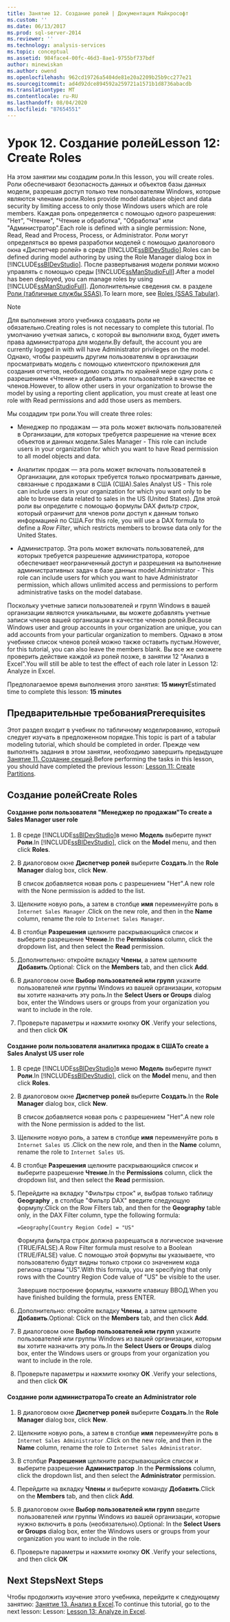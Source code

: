 ```yaml
---
title: Занятие 12. Создание ролей | Документация Майкрософт
ms.custom: ''
ms.date: 06/13/2017
ms.prod: sql-server-2014
ms.reviewer: ''
ms.technology: analysis-services
ms.topic: conceptual
ms.assetid: 984face4-00fc-46d3-8ae1-9755bf737bdf
author: minewiskan
ms.author: owend
ms.openlocfilehash: 962cd19726a5404de81e20a2209b25b9cc277e21
ms.sourcegitcommit: ad4d92dce894592a259721a1571b1d8736abacdb
ms.translationtype: MT
ms.contentlocale: ru-RU
ms.lasthandoff: 08/04/2020
ms.locfileid: "87654551"
---
```

# <a name="lesson-12-create-roles"></a><span data-ttu-id="bc1ee-102">Урок 12. Создание ролей</span><span class="sxs-lookup"><span data-stu-id="bc1ee-102">Lesson 12: Create Roles</span></span>
  <span data-ttu-id="bc1ee-103">На этом занятии мы создадим роли.</span><span class="sxs-lookup"><span data-stu-id="bc1ee-103">In this lesson, you will create roles.</span></span> <span data-ttu-id="bc1ee-104">Роли обеспечивают безопасность данных и объектов базы данных модели, разрешая доступ только тем пользователям Windows, которые являются членами роли.</span><span class="sxs-lookup"><span data-stu-id="bc1ee-104">Roles provide model database object and data security by limiting access to only those Windows users which are role members.</span></span> <span data-ttu-id="bc1ee-105">Каждая роль определяется с помощью одного разрешения: "Нет", "Чтение", "Чтение и обработка", "Обработка" или "Администратор".</span><span class="sxs-lookup"><span data-stu-id="bc1ee-105">Each role is defined with a single permission: None, Read, Read and Process, Process, or Administrator.</span></span> <span data-ttu-id="bc1ee-106">Роли могут определяться во время разработки моделей с помощью диалогового окна «Диспетчер ролей» в среде [!INCLUDE[ssBIDevStudio](../includes/ssbidevstudio-md.md)].</span><span class="sxs-lookup"><span data-stu-id="bc1ee-106">Roles can be defined during model authoring by using the Role Manager dialog box in [!INCLUDE[ssBIDevStudio](../includes/ssbidevstudio-md.md)].</span></span> <span data-ttu-id="bc1ee-107">После развертывания модели ролями можно управлять с помощью среды [!INCLUDE[ssManStudioFull](../includes/ssmanstudiofull-md.md)].</span><span class="sxs-lookup"><span data-stu-id="bc1ee-107">After a model has been deployed, you can manage roles by using [!INCLUDE[ssManStudioFull](../includes/ssmanstudiofull-md.md)].</span></span> <span data-ttu-id="bc1ee-108">Дополнительные сведения см. в разделе [Роли (табличные службы SSAS)](tabular-models/roles-ssas-tabular.md).</span><span class="sxs-lookup"><span data-stu-id="bc1ee-108">To learn more, see [Roles &#40;SSAS Tabular&#41;](tabular-models/roles-ssas-tabular.md).</span></span>  
  
> [!NOTE]  
>  <span data-ttu-id="bc1ee-109">Для выполнения этого учебника создавать роли не обязательно.</span><span class="sxs-lookup"><span data-stu-id="bc1ee-109">Creating roles is not necessary to complete this tutorial.</span></span> <span data-ttu-id="bc1ee-110">По умолчанию учетная запись, с которой вы выполнили вход, будет иметь права администратора для модели.</span><span class="sxs-lookup"><span data-stu-id="bc1ee-110">By default, the account you are currently logged in with will have Administrator privileges on the model.</span></span> <span data-ttu-id="bc1ee-111">Однако, чтобы разрешить другим пользователям в организации просматривать модель с помощью клиентского приложения для создания отчетов, необходимо создать по крайней мере одну роль с разрешением «Чтение» и добавить этих пользователей в качестве ее членов.</span><span class="sxs-lookup"><span data-stu-id="bc1ee-111">However, to allow other users in your organization to browse the model by using a reporting client application, you must create at least one role with Read permissions and add those users as members.</span></span>  
  
 <span data-ttu-id="bc1ee-112">Мы создадим три роли.</span><span class="sxs-lookup"><span data-stu-id="bc1ee-112">You will create three roles:</span></span>  
  
-   <span data-ttu-id="bc1ee-113">Менеджер по продажам — эта роль может включать пользователей в Организации, для которых требуется разрешение на чтение всех объектов и данных модели.</span><span class="sxs-lookup"><span data-stu-id="bc1ee-113">Sales Manager - This role can include users in your organization for which you want to have Read permission to all model objects and data.</span></span>  
  
-   <span data-ttu-id="bc1ee-114">Аналитик продаж — эта роль может включать пользователей в Организации, для которых требуется только просматривать данные, связанные с продажами в США (США).</span><span class="sxs-lookup"><span data-stu-id="bc1ee-114">Sales Analyst US - This role can include users in your organization for which you want only to be able to browse data related to sales in the US (United States).</span></span> <span data-ttu-id="bc1ee-115">Для этой роли вы определите с помощью формулы DAX *фильтр строк*, который ограничит для членов роли доступ к данным только информацией по США.</span><span class="sxs-lookup"><span data-stu-id="bc1ee-115">For this role, you will use a DAX formula to define a *Row Filter*, which restricts members to browse data only for the United States.</span></span>  
  
-   <span data-ttu-id="bc1ee-116">Администратор. Эта роль может включать пользователей, для которых требуется разрешение администратора, которое обеспечивает неограниченный доступ и разрешения на выполнение административных задач в базе данных model.</span><span class="sxs-lookup"><span data-stu-id="bc1ee-116">Administrator - This role can include users for which you want to have Administrator permission, which allows unlimited access and permissions to perform administrative tasks on the model database.</span></span>  
  
 <span data-ttu-id="bc1ee-117">Поскольку учетные записи пользователей и групп Windows в вашей организации являются уникальными, вы можете добавлять учетные записи членов вашей организации в качестве членов ролей.</span><span class="sxs-lookup"><span data-stu-id="bc1ee-117">Because Windows user and group accounts in your organization are unique, you can add accounts from your particular organization to members.</span></span> <span data-ttu-id="bc1ee-118">Однако в этом учебнике список членов ролей можно также оставить пустым.</span><span class="sxs-lookup"><span data-stu-id="bc1ee-118">However, for this tutorial, you can also leave the members blank.</span></span> <span data-ttu-id="bc1ee-119">Вы все же сможете проверить действие каждой из ролей позже, в занятии 12 "Анализ в Excel".</span><span class="sxs-lookup"><span data-stu-id="bc1ee-119">You will still be able to test the effect of each role later in Lesson 12: Analyze in Excel.</span></span>  
  
 <span data-ttu-id="bc1ee-120">Предполагаемое время выполнения этого занятия: **15 минут**</span><span class="sxs-lookup"><span data-stu-id="bc1ee-120">Estimated time to complete this lesson: **15 minutes**</span></span>  
  
## <a name="prerequisites"></a><span data-ttu-id="bc1ee-121">Предварительные требования</span><span class="sxs-lookup"><span data-stu-id="bc1ee-121">Prerequisites</span></span>  
 <span data-ttu-id="bc1ee-122">Этот раздел входит в учебник по табличному моделированию, который следует изучать в предложенном порядке.</span><span class="sxs-lookup"><span data-stu-id="bc1ee-122">This topic is part of a tabular modeling tutorial, which should be completed in order.</span></span> <span data-ttu-id="bc1ee-123">Прежде чем выполнять задания в этом занятии, необходимо завершить предыдущее [Занятие 11. Создание секций](lesson-10-create-partitions.md).</span><span class="sxs-lookup"><span data-stu-id="bc1ee-123">Before performing the tasks in this lesson, you should have completed the previous lesson: [Lesson 11: Create Partitions](lesson-10-create-partitions.md).</span></span>  
  
## <a name="create-roles"></a><span data-ttu-id="bc1ee-124">Создание ролей</span><span class="sxs-lookup"><span data-stu-id="bc1ee-124">Create Roles</span></span>  
  
#### <a name="to-create-a-sales-manager-user-role"></a><span data-ttu-id="bc1ee-125">Создание роли пользователя "Менеджер по продажам"</span><span class="sxs-lookup"><span data-stu-id="bc1ee-125">To create a Sales Manager user role</span></span>  
  
1.  <span data-ttu-id="bc1ee-126">В среде [!INCLUDE[ssBIDevStudio](../includes/ssbidevstudio-md.md)]в меню **Модель** выберите пункт **Роли**.</span><span class="sxs-lookup"><span data-stu-id="bc1ee-126">In [!INCLUDE[ssBIDevStudio](../includes/ssbidevstudio-md.md)], click on the **Model** menu, and then click **Roles**.</span></span>  
  
2.  <span data-ttu-id="bc1ee-127">В диалоговом окне **Диспетчер ролей** выберите **Создать**.</span><span class="sxs-lookup"><span data-stu-id="bc1ee-127">In the **Role Manager** dialog box, click **New**.</span></span>  
  
     <span data-ttu-id="bc1ee-128">В список добавляется новая роль с разрешением "Нет".</span><span class="sxs-lookup"><span data-stu-id="bc1ee-128">A new role with the None permission is added to the list.</span></span>  
  
3.  <span data-ttu-id="bc1ee-129">Щелкните новую роль, а затем в столбце **имя** переименуйте роль в `Internet Sales Manager` .</span><span class="sxs-lookup"><span data-stu-id="bc1ee-129">Click on the new role, and then in the **Name** column, rename the role to `Internet Sales Manager`.</span></span>  
  
4.  <span data-ttu-id="bc1ee-130">В столбце **Разрешения** щелкните раскрывающийся список и выберите разрешение **Чтение**.</span><span class="sxs-lookup"><span data-stu-id="bc1ee-130">In the **Permissions** column, click the dropdown list, and then select the **Read** permission.</span></span>  
  
5.  <span data-ttu-id="bc1ee-131">Дополнительно: откройте вкладку **Члены**, а затем щелкните **Добавить**.</span><span class="sxs-lookup"><span data-stu-id="bc1ee-131">Optional: Click on the **Members** tab, and then click **Add**.</span></span>  
  
6.  <span data-ttu-id="bc1ee-132">В диалоговом окне **Выбор пользователей или групп** укажите пользователей или группы Windows из вашей организации, которым вы хотите назначить эту роль.</span><span class="sxs-lookup"><span data-stu-id="bc1ee-132">In the **Select Users or Groups** dialog box, enter the Windows users or groups from your organization you want to include in the role.</span></span>  
  
7.  <span data-ttu-id="bc1ee-133">Проверьте параметры и нажмите кнопку **ОК** .</span><span class="sxs-lookup"><span data-stu-id="bc1ee-133">Verify your selections, and then click **OK**</span></span>  
  
#### <a name="to-create-a-sales-analyst-us-user-role"></a><span data-ttu-id="bc1ee-134">Создание роли пользователя аналитика продаж в США</span><span class="sxs-lookup"><span data-stu-id="bc1ee-134">To create a Sales Analyst US user role</span></span>  
  
1.  <span data-ttu-id="bc1ee-135">В среде [!INCLUDE[ssBIDevStudio](../includes/ssbidevstudio-md.md)]в меню **Модель** выберите пункт **Роли**.</span><span class="sxs-lookup"><span data-stu-id="bc1ee-135">In [!INCLUDE[ssBIDevStudio](../includes/ssbidevstudio-md.md)], click on the **Model** menu, and then click **Roles**.</span></span>  
  
2.  <span data-ttu-id="bc1ee-136">В диалоговом окне **Диспетчер ролей** выберите **Создать**.</span><span class="sxs-lookup"><span data-stu-id="bc1ee-136">In the **Role Manager** dialog box, click **New**.</span></span>  
  
     <span data-ttu-id="bc1ee-137">В список добавляется новая роль с разрешением "Нет".</span><span class="sxs-lookup"><span data-stu-id="bc1ee-137">A new role with the None permission is added to the list.</span></span>  
  
3.  <span data-ttu-id="bc1ee-138">Щелкните новую роль, а затем в столбце **имя** переименуйте роль в `Internet Sales US` .</span><span class="sxs-lookup"><span data-stu-id="bc1ee-138">Click on the new role, and then in the **Name** column, rename the role to `Internet Sales US`.</span></span>  
  
4.  <span data-ttu-id="bc1ee-139">В столбце **Разрешения** щелкните раскрывающийся список и выберите разрешение **Чтение**.</span><span class="sxs-lookup"><span data-stu-id="bc1ee-139">In the **Permissions** column, click the dropdown list, and then select the **Read** permission.</span></span>  
  
5.  <span data-ttu-id="bc1ee-140">Перейдите на вкладку "Фильтры строк" и, выбрав только таблицу **Geography** , в столбце "Фильтр DAX" введите следующую формулу:</span><span class="sxs-lookup"><span data-stu-id="bc1ee-140">Click on the Row Filters tab, and then for the **Geography** table only, in the DAX Filter column, type the following formula:</span></span>  
  
     `=Geography[Country Region Code] = "US"`  
  
     <span data-ttu-id="bc1ee-141">Формула фильтра строк должна разрешаться в логическое значение (TRUE/FALSE).</span><span class="sxs-lookup"><span data-stu-id="bc1ee-141">A Row Filter formula must resolve to a Boolean (TRUE/FALSE) value.</span></span> <span data-ttu-id="bc1ee-142">С помощью этой формулы вы указываете, что пользователю будут видны только строки со значением кода региона страны "US".</span><span class="sxs-lookup"><span data-stu-id="bc1ee-142">With this formula, you are specifying that only rows with the Country Region Code value of "US" be visible to the user.</span></span>  
  
     <span data-ttu-id="bc1ee-143">Завершив построение формулы, нажмите клавишу ВВОД.</span><span class="sxs-lookup"><span data-stu-id="bc1ee-143">When you have finished building the formula, press ENTER.</span></span>  
  
6.  <span data-ttu-id="bc1ee-144">Дополнительно: откройте вкладку **Члены**, а затем щелкните **Добавить**.</span><span class="sxs-lookup"><span data-stu-id="bc1ee-144">Optional: Click on the **Members** tab, and then click **Add**.</span></span>  
  
7.  <span data-ttu-id="bc1ee-145">В диалоговом окне **Выбор пользователей или групп** укажите пользователей или группы Windows из вашей организации, которым вы хотите назначить эту роль.</span><span class="sxs-lookup"><span data-stu-id="bc1ee-145">In the **Select Users or Groups** dialog box, enter the Windows users or groups from your organization you want to include in the role.</span></span>  
  
8.  <span data-ttu-id="bc1ee-146">Проверьте параметры и нажмите кнопку **ОК** .</span><span class="sxs-lookup"><span data-stu-id="bc1ee-146">Verify your selections, and then click **OK**</span></span>  
  
#### <a name="to-create-an-administrator-role"></a><span data-ttu-id="bc1ee-147">Создание роли администратора</span><span class="sxs-lookup"><span data-stu-id="bc1ee-147">To create an Administrator role</span></span>  
  
1.  <span data-ttu-id="bc1ee-148">В диалоговом окне **Диспетчер ролей** выберите **Создать**.</span><span class="sxs-lookup"><span data-stu-id="bc1ee-148">In the **Role Manager** dialog box, click **New**.</span></span>  
  
2.  <span data-ttu-id="bc1ee-149">Щелкните новую роль, а затем в столбце **имя** переименуйте роль в `Internet Sales Administrator` .</span><span class="sxs-lookup"><span data-stu-id="bc1ee-149">Click on the new role, and then in the **Name** column, rename the role to `Internet Sales Administrator`.</span></span>  
  
3.  <span data-ttu-id="bc1ee-150">В столбце **Разрешения** щелкните раскрывающийся список и выберите разрешение **Администратор** .</span><span class="sxs-lookup"><span data-stu-id="bc1ee-150">In the **Permissions** column, click the dropdown list, and then select the **Administrator** permission.</span></span>  
  
4.  <span data-ttu-id="bc1ee-151">Перейдите на вкладку **Члены** и выберите команду **Добавить**.</span><span class="sxs-lookup"><span data-stu-id="bc1ee-151">Click on the **Members** tab, and then click **Add**.</span></span>  
  
5.  <span data-ttu-id="bc1ee-152">В диалоговом окне **Выбор пользователей или групп** введите пользователей или группы Windows из вашей организации, которые нужно включить в роль (необязательно).</span><span class="sxs-lookup"><span data-stu-id="bc1ee-152">Optional: In the **Select Users or Groups** dialog box, enter the Windows users or groups from your organization you want to include in the role.</span></span>  
  
6.  <span data-ttu-id="bc1ee-153">Проверьте параметры и нажмите кнопку **ОК** .</span><span class="sxs-lookup"><span data-stu-id="bc1ee-153">Verify your selections, and then click **OK**</span></span>  
  
## <a name="next-steps"></a><span data-ttu-id="bc1ee-154">Next Steps</span><span class="sxs-lookup"><span data-stu-id="bc1ee-154">Next Steps</span></span>  
 <span data-ttu-id="bc1ee-155">Чтобы продолжить изучение этого учебника, перейдите к следующему занятию: [Занятие 13. Анализ в Excel](lesson-12-analyze-in-excel.md).</span><span class="sxs-lookup"><span data-stu-id="bc1ee-155">To continue this tutorial, go to the next lesson: Lesson: [Lesson 13: Analyze in Excel](lesson-12-analyze-in-excel.md).</span></span>  
  
  
